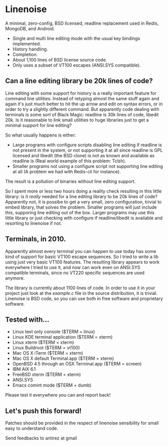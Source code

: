 # Linenoise

A minimal, zero-config, BSD licensed, readline replacement used in Redis,
MongoDB, and Android.

* Single and multi line editing mode with the usual key bindings implemented.
* History handling.
* Completion.
* About 1,100 lines of BSD license source code.
* Only uses a subset of VT100 escapes (ANSI.SYS compatible).

## Can a line editing library be 20k lines of code?

Line editing with some support for history is a really important feature for command line utilities. Instead of retyping almost the same stuff again and again it's just much better to hit the up arrow and edit on syntax errors, or in order to try a slightly different command. But apparently code dealing with terminals is some sort of Black Magic: readline is 30k lines of code, libedit 20k. Is it reasonable to link small utilities to huge libraries just to get a minimal support for line editing?

So what usually happens is either:

 * Large programs with configure scripts disabling line editing if readline is not present in the system, or not supporting it at all since readline is GPL licensed and libedit (the BSD clone) is not as known and available as readline is (Real world example of this problem: Tclsh).
 * Smaller programs not using a configure script not supporting line editing at all (A problem we had with Redis-cli for instance).
 
The result is a pollution of binaries without line editing support.

So I spent more or less two hours doing a reality check resulting in this little library: is it *really* needed for a line editing library to be 20k lines of code? Apparently not, it is possibe to get a very small, zero configuration, trivial to embed library, that solves the problem. Smaller programs will just include this, supporing line editing out of the box. Larger programs may use this little library or just checking with configure if readline/libedit is available and resorting to linenoise if not.

## Terminals, in 2010.

Apparently almost every terminal you can happen to use today has some kind of support for basic VT100 escape sequences. So I tried to write a lib using just very basic VT100 features. The resulting library appears to work everywhere I tried to use it, and now can work even on ANSI.SYS compatible terminals, since no
VT220 specific sequences are used anymore.

The library is currently about 1100 lines of code. In order to use it in your project just look at the *example.c* file in the source distribution, it is trivial. Linenoise is BSD code, so you can use both in free software and proprietary software.

## Tested with...

 * Linux text only console ($TERM = linux)
 * Linux KDE terminal application ($TERM = xterm)
 * Linux xterm ($TERM = xterm)
 * Linux Buildroot ($TERM = vt100)
 * Mac OS X iTerm ($TERM = xterm)
 * Mac OS X default Terminal.app ($TERM = xterm)
 * OpenBSD 4.5 through an OSX Terminal.app ($TERM = screen)
 * IBM AIX 6.1
 * FreeBSD xterm ($TERM = xterm)
 * ANSI.SYS
 * Emacs comint mode ($TERM = dumb)

Please test it everywhere you can and report back!

## Let's push this forward!

Patches should be provided in the respect of linenoise sensibility for small
easy to understand code.

Send feedbacks to antirez at gmail
